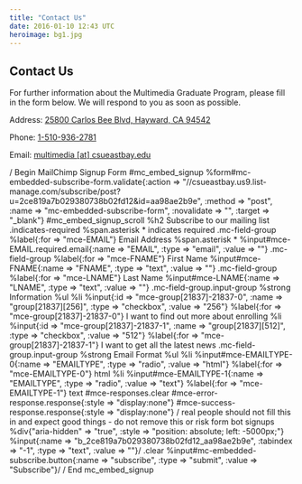 ```yaml
---
title: "Contact Us"
date: 2016-01-10 12:43 UTC
heroimage: bg1.jpg
---
```

## Contact Us

For further information about the Multimedia Graduate Program, please fill in the form below. We will respond to you as soon as possible.

Address: [25800 Carlos Bee Blvd, Hayward, CA 94542](https://goo.gl/maps/NLVhWUzito22)

Phone: [1-510-936-2781](tel:+1-510--936-2781)

Email: [multimedia [at] csueastbay.edu](mailto:multimedia@csueastbay.edu)

/ Begin MailChimp Signup Form
#mc_embed_signup
  %form#mc-embedded-subscribe-form.validate{:action => "//csueastbay.us9.list-manage.com/subscribe/post?u=2ce819a7b029380738b02fd12&amp;id=aa98ae2b9e", :method => "post", :name => "mc-embedded-subscribe-form", :novalidate => "", :target => "_blank"}
    #mc_embed_signup_scroll
      %h2 Subscribe to our mailing list
      .indicates-required
        %span.asterisk *
        indicates required
      .mc-field-group
        %label{:for => "mce-EMAIL"}
          Email Address
          %span.asterisk *
        %input#mce-EMAIL.required.email{:name => "EMAIL", :type => "email", :value => ""}
      .mc-field-group
        %label{:for => "mce-FNAME"} First Name
        %input#mce-FNAME{:name => "FNAME", :type => "text", :value => ""}
      .mc-field-group
        %label{:for => "mce-LNAME"} Last Name
        %input#mce-LNAME{:name => "LNAME", :type => "text", :value => ""}
      .mc-field-group.input-group
        %strong Information
        %ul
          %li
            %input{:id => "mce-group[21837]-21837-0", :name => "group[21837][256]", :type => "checkbox", :value => "256"}
              %label{:for => "mce-group[21837]-21837-0"} I want to find out more about enrolling
          %li
            %input{:id => "mce-group[21837]-21837-1", :name => "group[21837][512]", :type => "checkbox", :value => "512"}
              %label{:for => "mce-group[21837]-21837-1"} I want to get all the latest news
      .mc-field-group.input-group
        %strong Email Format
        %ul
          %li
            %input#mce-EMAILTYPE-0{:name => "EMAILTYPE", :type => "radio", :value => "html"}
              %label{:for => "mce-EMAILTYPE-0"} html
          %li
            %input#mce-EMAILTYPE-1{:name => "EMAILTYPE", :type => "radio", :value => "text"}
              %label{:for => "mce-EMAILTYPE-1"} text
      #mce-responses.clear
        #mce-error-response.response{:style => "display:none"}
        #mce-success-response.response{:style => "display:none"}
      / real people should not fill this in and expect good things - do not remove this or risk form bot signups
      %div{"aria-hidden" => "true", :style => "position: absolute; left: -5000px;"}
        %input{:name => "b_2ce819a7b029380738b02fd12_aa98ae2b9e", :tabindex => "-1", :type => "text", :value => ""}/
      .clear
        %input#mc-embedded-subscribe.button{:name => "subscribe", :type => "submit", :value => "Subscribe"}/
/ End mc_embed_signup
